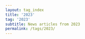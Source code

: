 ```yaml
---
layout: tag_index
title: '2023'
tag: '2023'
subtitle: News articles from 2023
permalink: /tags/2023/
---
```

